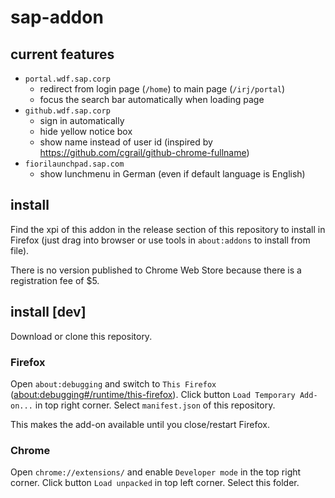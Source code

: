 # sap-addon

## current features
* `portal.wdf.sap.corp`
  * redirect from login page (`/home`) to main page (`/irj/portal`)
  * focus the search bar automatically when loading page
* `github.wdf.sap.corp`
  * sign in automatically
  * hide yellow notice box
  * show name instead of user id (inspired by https://github.com/cgrail/github-chrome-fullname)
* `fiorilaunchpad.sap.com` <!-- it's the Fiori Lunchpad ;) name created by Erik Jansky -->
  * show lunchmenu in German (even if default language is English)

## install
Find the xpi of this addon in the release section of this repository to install in Firefox (just drag into browser or use tools in `about:addons` to install from file).

There is no version published to Chrome Web Store because there is a registration fee of $5.

## install [dev]
Download or clone this repository.

### Firefox
Open `about:debugging` and switch to `This Firefox` ([about:debugging#/runtime/this-firefox](about:debugging#/runtime/this-firefox)).
Click button `Load Temporary Add-on...` in top right corner.
Select `manifest.json` of this repository.

This makes the add-on available until you close/restart Firefox.

### Chrome
Open `chrome://extensions/` and enable `Developer mode` in the top right corner.
Click button `Load unpacked` in top left corner.
Select this folder.
